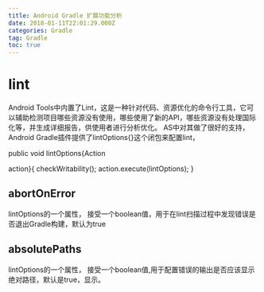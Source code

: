 ```yaml
---
title: Android Gradle 扩展功能分析
date: 2018-01-11T22:01:29.000Z
categories: Gradle
tag: Gradle
toc: true
---
```


# lint

Android Tools中内置了Lint，这是一种针对代码、资源优化的命令行工具，它可以辅助检测项目哪些资源没有使用，哪些使用了新的API，哪些资源没有处理国际化等，并生成详细报告，供使用者进行分析优化。 AS中对其做了很好的支持，Android Gradle插件提供了lintOptions{}这个闭包来配置lint，

public void lintOptions{Action

<lintoptions> action}{
    checkWritability();
    action.execute(lintOptions);
  }</lintoptions>

## abortOnError

lintOptions的一个属性， 接受一个boolean值，用于在lint扫描过程中发现错误是否退出Gradle构建，默认为true

## absolutePaths

lintOptions的一个属性， 接受一个boolean值,用于配置错误的输出是否应该显示绝对路径，默认是true，显示。
